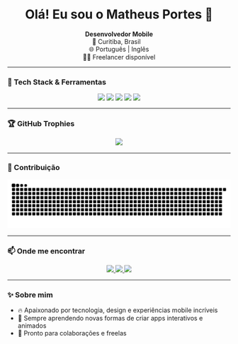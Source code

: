 <h1 align="center">Olá! Eu sou o Matheus Portes 👋</h1>

<p align="center">
  <strong>Desenvolvedor Mobile</strong> <br/>
  📍 Curitiba, Brasil &nbsp;&nbsp; <br/>
  🌐 Português | Inglês <br/>
  🧑‍💻 Freelancer disponível
</p>

---

### 🚀 Tech Stack & Ferramentas

<div align="center">
  <img src="https://img.shields.io/badge/Flutter-02569B?style=for-the-badge&logo=flutter&logoColor=white"/>
  <img src="https://img.shields.io/badge/Dart-0175C2?style=for-the-badge&logo=dart&logoColor=white"/>
  <img src="https://img.shields.io/badge/Firebase-FFCA28?style=for-the-badge&logo=firebase&logoColor=black"/>
  <img src="https://img.shields.io/badge/Figma-F24E1E?style=for-the-badge&logo=figma&logoColor=white"/>
  <img src="https://img.shields.io/badge/Animations-%23E44D26?style=for-the-badge&logo=adobeaftereffects&logoColor=white"/>
</div>

---

### 🏆 GitHub Trophies

<div align="center">
  <img src="https://github-profile-trophy.vercel.app/?username=mthportes&theme=radical&no-bg=true&margin-w=10"/>
</div>

---

### 🐍 Contribuição

<div align="center">
  <img src="https://github.com/mthportes/mthportes/blob/main/dist/github-contribution-grid-snake-dark.svg" />
</div>

---

### 📫 Onde me encontrar

<div align="center">
  <a href="https://www.linkedin.com/in/matheusportes/" target="_blank">
    <img src="https://img.shields.io/badge/-LinkedIn-0A66C2?style=for-the-badge&logo=linkedin&logoColor=white"/>
  </a>
  <a href="mailto:matheusportes12@gmail.com" target="_blank">
    <img src="https://img.shields.io/badge/-Email-D14836?style=for-the-badge&logo=gmail&logoColor=white"/>
  </a>
  <a href="https://instagram.com/mth.portes" target="_blank">
    <img src="https://img.shields.io/badge/-Instagram-E4405F?style=for-the-badge&logo=instagram&logoColor=white"/>
  </a>
</div>

---

### ✨ Sobre mim

- 🔥 Apaixonado por tecnologia, design e experiências mobile incríveis  
- 🧠 Sempre aprendendo novas formas de criar apps interativos e animados  
- 💼 Pronto para colaborações e freelas

